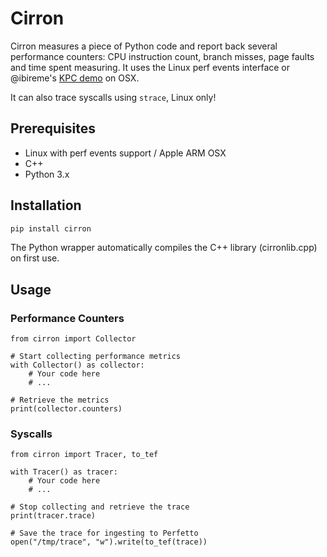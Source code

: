 # Cirron

Cirron measures a piece of Python code and report back several performance counters: CPU instruction count, branch misses, page faults and time spent measuring. It uses the Linux perf events interface or @ibireme's [KPC demo](https://gist.github.com/ibireme/173517c208c7dc333ba962c1f0d67d12) on OSX.

It can also trace syscalls using `strace`, Linux only!

## Prerequisites

- Linux with perf events support / Apple ARM OSX
- C++
- Python 3.x

## Installation

```bash
pip install cirron
```

The Python wrapper automatically compiles the C++ library (cirronlib.cpp) on first use.

## Usage

### Performance Counters
```
from cirron import Collector

# Start collecting performance metrics
with Collector() as collector:
    # Your code here
    # ...

# Retrieve the metrics
print(collector.counters)
```

### Syscalls
```
from cirron import Tracer, to_tef

with Tracer() as tracer:
    # Your code here
    # ...

# Stop collecting and retrieve the trace
print(tracer.trace)

# Save the trace for ingesting to Perfetto
open("/tmp/trace", "w").write(to_tef(trace))
```
